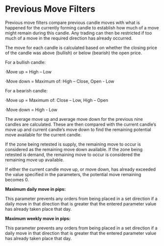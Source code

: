 # Previous Move Filters

Previous move filters compare previous candle moves with what is happened for the currently forming candle to establish how much of a move might remain during this candle. Any trading can then be restricted if too much of a move in the required direction has already occurred.

The move for each candle is calculated based on whether the closing price of the candle was above \(bullish\) or below \(bearish\) the open price.

For a bullish candle:

·Move up = High – Low

·Move down = Maximum of: High – Close, Open - Low

For a bearish candle:

·Move up = Maximum of: Close – Low, High – Open

·Move down = High - Low

The average move up and average move down for the previous nine candles are calculated. These are then compared with the current candle’s move up and current candle’s move down to find the remaining potential move available for the current candle.

If the zone being retested is supply, the remaining move to occur is considered as the remaining move down available. If the zone being retested is demand, the remaining move to occur is considered the remaining move up available.

If either the current candle move up, or move down, has already exceeded the value specified in the parameters, the potential move remaining becomes 0.

**Maximum daily move in pips:**

This parameter prevents any orders from being placed in a set direction if a daily move in that direction that is greater that the entered parameter value has already taken place that day.

**Maximum weekly move in pips:**

This parameter prevents any orders from being placed in a set direction if a daily move in that direction that is greater that the entered parameter value has already taken place that day.



